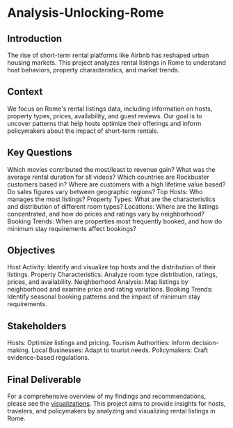 # Analysis-Unlocking-Rome
## Introduction
The rise of short-term rental platforms like Airbnb has reshaped urban housing markets. This project analyzes rental listings in Rome to understand host behaviors, property characteristics, and market trends.


## Context
We focus on Rome's rental listings data, including information on hosts, property types, prices, availability, and guest reviews. Our goal is to uncover patterns that help hosts optimize their offerings and inform policymakers about the impact of short-term rentals.


## Key Questions
Which movies contributed the most/least to revenue gain? 
What was the average rental duration for all videos? 
Which countries are Rockbuster customers based in? 
Where are customers with a high lifetime value based? 
Do sales figures vary between geographic regions? 
Top Hosts: Who manages the most listings?
Property Types: What are the characteristics and distribution of different room types?
Locations: Where are the listings concentrated, and how do prices and ratings vary by neighborhood?
Booking Trends: When are properties most frequently booked, and how do minimum stay requirements affect bookings?


## Objectives
Host Activity: Identify and visualize top hosts and the distribution of their listings.
Property Characteristics: Analyze room type distribution, ratings, prices, and availability.
Neighborhood Analysis: Map listings by neighborhood and examine price and rating variations.
Booking Trends: Identify seasonal booking patterns and the impact of minimum stay requirements.

## Stakeholders
Hosts: Optimize listings and pricing.
Tourism Authorities: Inform decision-making.
Local Businesses: Adapt to tourist needs.
Policymakers: Craft evidence-based regulations.

## Final Deliverable
For a comprehensive overview of my findings and recommendations, please see the [visualizations](https://public.tableau.com/app/profile/mea.shahvirdi/viz/AirbnbWhoarethetophosts/UnlockingRome).
This project aims to provide insights for hosts, travelers, and policymakers by analyzing and visualizing rental listings in Rome.
